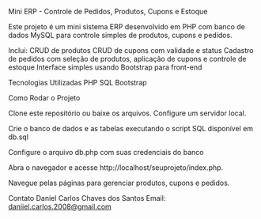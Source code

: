 Mini ERP - Controle de Pedidos, Produtos, Cupons e Estoque

Este projeto é um mini sistema ERP desenvolvido em PHP com banco de dados MySQL para controle simples de produtos, cupons e pedidos. 

Inclui:
CRUD de produtos
CRUD de cupons com validade e status
Cadastro de pedidos com seleção de produtos, aplicação de cupons e controle de estoque
Interface simples usando Bootstrap para front-end

Tecnologias Utilizadas
PHP
SQL
Bootstrap 

Como Rodar o Projeto

Clone este repositório ou baixe os arquivos.
Configure um servidor local.

Crie o banco de dados e as tabelas executando o script SQL disponível em db.sql

Configure o arquivo db.php com suas credenciais do banco

Abra o navegador e acesse http://localhost/seuprojeto/index.php.

Navegue pelas páginas para gerenciar produtos, cupons e pedidos.

Contato
Daniel Carlos Chaves dos Santos
Email: daniiel.carlos.2008@gmail.com
